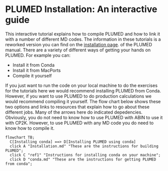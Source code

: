#  PLUMED Installation: An interactive guide

This interactive tutorial explains how to compile PLUMED and how to link it with a number of different MD codes.
The information in these tutorials is a reworked version you can find on the [installation page](https://www.plumed.org/doc-master/user-doc/html/_installation.html).
of the PLUMED manual.  There are a variety of different ways of getting your hands on PLUMED.  For example you can:

* Install it from Conda
* Install it from MacPorts
* Compile it yourself

If you just want to run the code on your local machine to do the exercises for the tutorials here we would recommend installing 
PLUMED from Conda. However, if you want to use PLUMED to do production calculations we would recommend compiling 
it yourself.  The flow chart below shows these two options and links to resources that explain how to go about these different jobs.
Many of the arrows here do indicated depedencies.  Obviously, you do not need to know how to use PLUMED with ABIN to use it with CP2K.
However, to use PLUMED with any MD code you do need to know how to compile it.

```mermaid
flowchart TB;
  C[Installing conda] ==> D[Installing PLUMED using conda]
  click A "Installation.md" "These are the instructions for building PLUMED";
  click C "ref1" "Instructions for installing conda on your machine";
  click D "conda.md" "These are the instructions for getting PLUMED from conda";
```
